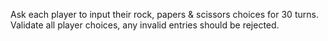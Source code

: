 Ask each player to input their rock, papers & scissors choices for 30 turns. Validate all player choices, any invalid entries should be rejected.
